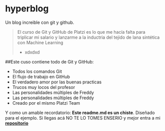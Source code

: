 # hyperblog 
Un blog increible con git y github.
>El curso de Git y GitHub de Platzi es lo que me hacía falta para triplicar mi salario y lanzarme a la inductria del tejido de lana sintética con Machine Learning
> - xdxdxd

##Este cuso contiene todo de Git y GitHub:
* Todos los comandos Git
* El flujo de trabajo en GitHub
* El verdadero amor por las buenas practicas
* Trucos muy locos del profesor 
* Las personalidades múltiples de Freddy
* Las personalidades múltiples de Freddy
* Creado por el mismo Platzi Team

Y como un amable recordatorio: **Este readme.md es un chiste**. Diseñado para el ejemplo. Si llegas acá NO TE LO TOMES ENSERIO y mejor entra a mi [**repositorio**](https://github.com/adrian-coronel/hyperblog)